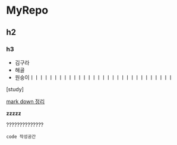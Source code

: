 # MyRepo
## h2
### h3

* 김구라
* 해골
* 원숭이ㅣㅣㅣㅣㅣㅣㅣㅣㅣㅣㅣㅣㅣㅣㅣㅣㅣㅣㅣㅣㅣㅣㅣㅣㅣㅣㅣㅣㅣㅣ

[study]

[mark down 정리](https://heropy.blog/2017/09/30/markdown/)

__zzzzz__

??????????????

```
code 작성공간
```
